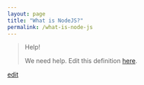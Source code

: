 ```yaml
---
layout: page
title: "What is NodeJS?"
permalink: /what-is-node-js
---
```


> Help! 
> 
> We need help. Edit this definition <a href="https://github.com/and-digital/tech-definitions/blog/master/definitions/back-end/node-js.md">here</a>.

<p class="edit-term"><a href="https://github.com/and-digital/tech-definitions/blog/master/definitions/back-end/node-js.md">edit</a></p>

